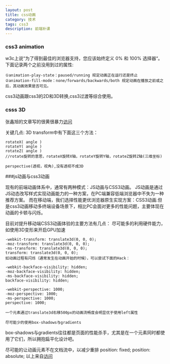 ```yaml
---
layout: post
title: css动画
category: 技术
tags: css3
description: 前端补课
---
```


### css3 animation
w3c上说“为了得到最佳的浏览器支持，您应该始终定义 0% 和 100% 选择器“。
下面记录两个之前没用到过的属性:

	①animation-play-state：paused/running 规定动画正在运行还是终止
	②animation-fill-mode：none/forwards/backwards/both 规定动画在播放之前或之后，其动画效果是否可见。

css3动画跟css3的2D和3D转换,css3过渡等综合使用。

### csss 3D
张鑫旭的文章写的很黄很暴力[访问](http://www.zhangxinxu.com/wordpress/2012/09/css3-3d-transform-perspective-animate-transition/)

关键几点:
3D transform中有下面这三个方法：

	rotateX( angle )
	rotateY( angle )
	rotateZ( angle )
	//rotate旋转的意思，rotateX旋转X轴，rotateY旋转Y轴，rotateZ旋转Z轴(三维坐标)
	
	perspective(透视，视角),没有透视不成3D
	
###js动画与css3动画

现有的前端动画体系中，通常有两种模式：JS动画与CSS3动画。 JS动画是通过JS动态改写样式实现动画能力的一种方案，在PC端兼容低端浏览器中不失为一种推荐方案。 而在移动端，我们选择性能更优浏览器原生实现方案：CSS3动画.但是css3动画移动多终端设备场景下，相比PC会面对更多的性能问题，主要体现在动画的卡顿与闪烁。

目前对提升移动端CSS3动画体验的主要方法有几点：
尽可能多的利用硬件能力，如使用3D变形来开启GPU加速

	-webkit-transform: translate3d(0, 0, 0);
	-moz-transform: translate3d(0, 0, 0);
	-ms-transform: translate3d(0, 0, 0);
	transform: translate3d(0, 0, 0);
	如动画过程有闪烁（通常发生在动画开始的时候），可以尝试下面的Hack：

	-webkit-backface-visibility: hidden;
	-moz-backface-visibility: hidden;
	-ms-backface-visibility: hidden;
	backface-visibility: hidden;
 
	-webkit-perspective: 1000;
	-moz-perspective: 1000;
	-ms-perspective: 1000;
	perspective: 1000;
	
	一个元素通过translate3d右移500px的动画流畅度会明显优于使用left属性
	
	尽可能少的使用box-shadows与gradients

box-shadows与gradients往往都是页面的性能杀手，尤其是在一个元素同时都使用了它们，所以拥抱扁平化设计吧。

尽可能的让动画元素不在文档流中，以减少重排
	position: fixed;
	position: absolute;
以上来自[访问](http://www.qianduan.net/high-performance-css3-animations.html)